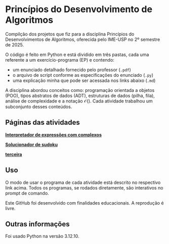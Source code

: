 # Princípios do Desenvolvimento de Algoritmos

Compilção dos projetos que fiz para a disciplina Princípios do Desenvolvimentos de Algoritmos, oferecida pelo IME-USP no 2º semestre de 2025.

O código é feito em Python e está dividido em três pastas, cada uma referente a um exercício-programa (EP) e contendo:
* um enunciado detalhado fornecido pelo professor (```.pdf```)
* o arquivo de script conforme as especificações do enunciado (```.py```)
* uma explicação minha que pode ser acessada nos links abaixo (```.md```)

A disciplina abordou conceitos como: programação orientada a objetos (POO), tipos abstratos de dados (ADT), estruturas de dados (pilha, fila), análise de complexidade e a notação $\mathcal{O}()$. Cada atividade trabalhou um subconjunto desses conteúdos.

## Páginas das atividades

**[Interpretador de expressões com complexos](ep1/index.md)**

**[Solucionador de sudoku](ep2/index.md)**

**[terceira](ep3/index.md)**

## Uso

O modo de usar o programa de cada atividade está descrito no respectivo link acima. Todos os programas, se rodados diretamente, são interativos no prompt de comando.

Este GitHub foi desenvolvido com finalidades educacionais. A reprodução é livre.

## Outras informações

Foi usado Python na versão 3.12.10.